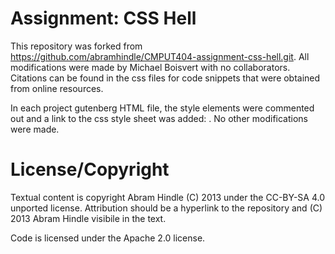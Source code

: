 Assignment: CSS Hell
====================

This repository was forked from https://github.com/abramhindle/CMPUT404-assignment-css-hell.git.
All modifications were made by Michael Boisvert with no collaborators. Citations can be found in the css files for code snippets that were obtained from online resources.

In each project gutenberg HTML file, the style elements were commented out and a link to the css style sheet was added: <link rel="stylesheet" type="text/css" href="gutenberg.css">. No other modifications were made.

License/Copyright
=================

Textual content is copyright Abram Hindle (C) 2013 under the CC-BY-SA
4.0 unported license. Attribution should be a hyperlink to the
repository and (C) 2013 Abram Hindle visibile in the text.

Code is licensed under the Apache 2.0 license.


